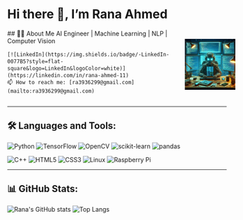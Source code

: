 # Hi there 👋, I’m Rana Ahmed

<div style="display: flex; justify-content: space-between; align-items: center;">
  <div>
    ## 👩‍💻 About Me
    AI Engineer | Machine Learning | NLP | Computer Vision
     
    [![LinkedIn](https://img.shields.io/badge/-LinkedIn-0077B5?style=flat-square&logo=LinkedIn&logoColor=white)](https://linkedin.com/in/rana-ahmed-11)  
    📫 How to reach me: [ra3936299@gmail.com](mailto:ra3936299@gmail.com)
  </div>
  <div>
    <img src="https://github.com/Rana-Ahmed24/Rana-Ahmed24/blob/main/ai-8802304_640.jpg" alt="Banner" width="300" style="margin-left: 20px;" />
  </div>
</div>


---
## 🛠️ Languages and Tools:
![Python](https://img.shields.io/badge/-Python-333333?style=flat&logo=python)
![TensorFlow](https://img.shields.io/badge/-TensorFlow-333333?style=flat&logo=tensorflow)
![OpenCV](https://img.shields.io/badge/-OpenCV-333333?style=flat&logo=opencv)
![scikit-learn](https://img.shields.io/badge/-Scikit--learn-333333?style=flat&logo=scikit-learn)
![pandas](https://img.shields.io/badge/-pandas-333333?style=flat&logo=pandas)

![C++](https://img.shields.io/badge/-C++-333333?style=flat&logo=cplusplus)
![HTML5](https://img.shields.io/badge/-HTML5-333333?style=flat&logo=html5)
![CSS3](https://img.shields.io/badge/-CSS3-333333?style=flat&logo=css3)
![Linux](https://img.shields.io/badge/-Linux-333333?style=flat&logo=linux)
![Raspberry Pi](https://img.shields.io/badge/-Raspberry%20Pi-333333?style=flat&logo=raspberry-pi)

---

## 📊 GitHub Stats:
![Rana's GitHub stats](https://github-readme-stats.vercel.app/api?username=Rana-Ahmed24&show_icons=true&theme=radical)
![Top Langs](https://github-readme-stats.vercel.app/api/top-langs/?username=Rana-Ahmed24&layout=compact&theme=radical)


